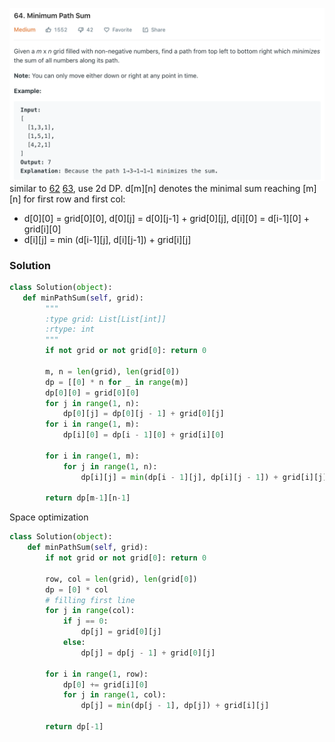 ![](../images/64.png)
similar to [62](62.md) [63](63.md), use 2d DP. d[m][n] denotes the minimal sum reaching [m][n] for first row and first col:
+ d[0][0] = grid[0][0], d[0][j] = d[0][j-1] + grid[0][j], d[i][0] = d[i-1][0] + grid[i][0]
+ d[i][j] = min (d[i-1][j], d[i][j-1]) + grid[i][j]

### Solution
```python
class Solution(object):
   def minPathSum(self, grid):
        """
        :type grid: List[List[int]]
        :rtype: int
        """
        if not grid or not grid[0]: return 0

        m, n = len(grid), len(grid[0])
        dp = [[0] * n for _ in range(m)]
        dp[0][0] = grid[0][0]
        for j in range(1, n):
            dp[0][j] = dp[0][j - 1] + grid[0][j]
        for i in range(1, m):
            dp[i][0] = dp[i - 1][0] + grid[i][0]
        
        for i in range(1, m):
            for j in range(1, n):
                dp[i][j] = min(dp[i - 1][j], dp[i][j - 1]) + grid[i][j]
        
        return dp[m-1][n-1]
```
Space optimization
```python
class Solution(object):
    def minPathSum(self, grid):
        if not grid or not grid[0]: return 0
        
        row, col = len(grid), len(grid[0])
        dp = [0] * col
        # filling first line
        for j in range(col):
            if j == 0:
                dp[j] = grid[0][j]
            else:
                dp[j] = dp[j - 1] + grid[0][j]
        
        for i in range(1, row):
            dp[0] += grid[i][0]
            for j in range(1, col):
                dp[j] = min(dp[j - 1], dp[j]) + grid[i][j]
        
        return dp[-1]
```
